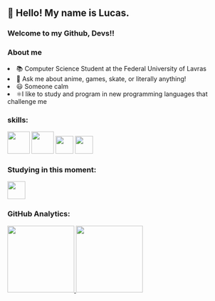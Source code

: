 ## 👋 Hello! My name is Lucas.
### Welcome to my Github, Devs!!

### About me

  <li> 📚 Computer Science Student at the Federal University of Lavras
  <li> 💬 Ask me about anime, games, skate, or literally anything!
  <li> 😃 Someone calm
  <li> ⚛️I like to study and program in new programming languages ​​that challenge me

 ### skills:

<img src="https://cdn.jsdelivr.net/gh/devicons/devicon/icons/html5/html5-original-wordmark.svg" width="50" height="50"/>
<img src="https://cdn.jsdelivr.net/gh/devicons/devicon/icons/css3/css3-original-wordmark.svg" width="50" height="50" />
<img src="https://cdn.jsdelivr.net/gh/devicons/devicon/icons/bootstrap/bootstrap-original-wordmark.svg" width="40" height="40" />
<img src="https://cdn.jsdelivr.net/gh/devicons/devicon/icons/javascript/javascript-original.svg" width="40" height="40" />


### Studying in this moment:
<img src="https://cdn.jsdelivr.net/gh/devicons/devicon/icons/angularjs/angularjs-original.svg" width="40" height="40" />

### GitHub Analytics:

<div>
<a href="https://github.com/lukas22d">
<img height="150em" src="https://github-readme-stats.vercel.app/api/top-langs/?username=lukas22d&layout=compact&langs_count=7&theme=dracula"/>
<img height="150em" src="https://github-readme-stats.vercel.app/api?username=lukas22d&show_icons=true&theme=dracula&include_all_commits=true&count_private=true"/>
</div>
